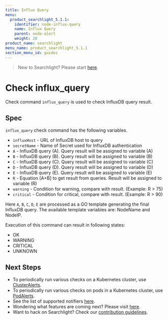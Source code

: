 ```yaml
---
title: Influx Query
menu:
  product_searchlight_5.1.1:
    identifier: node-influx-query
    name: Influx Query
    parent: node-alert
    weight: 20
product_name: searchlight
menu_name: product_searchlight_5.1.1
section_menu_id: guides
---
```


> New to Searchlight? Please start [here](/docs/concepts/README.md).

# Check influx_query

Check command `influx_query` is used to check InfluxDB query result.


## Spec
`influx_query` check command has the following variables.

- `influxHost` - URL of InfluxDB host to query
- `secretName` - Name of Secret used for InfluxDB authentication
- `A` - InfluxDB query (A). Query result will be assigned to variable (A)
- `B` - InfluxDB query (B). Query result will be assigned to variable (B)
- `C` - InfluxDB query (C). Query result will be assigned to variable (C)
- `D` - InfluxDB query (D). Query result will be assigned to variable (D)
- `E` - InfluxDB query (E). Query result will be assigned to variable (E)
- `R` - Equation [A+B] to get result from queries. Result will be assigned to variable (R)
- `warning` - Condition for warning, compare with result. (Example: R > 75)
- `critical` - Condition for critical, compare with result. (Example: R > 90)

Here `A`, `B`, `C`, `D`, `E` are processed as a GO template generating the final InfluxDB query. The available template variables are: NodeName and NodeIP.

Execution of this command can result in following states:

- OK
- WARNING
- CRITICAL
- UNKNOWN


## Next Steps
 - To periodically run various checks on a Kubernetes cluster, use [ClusterAlerts](/docs/concepts/alert-types/cluster-alert.md).
 - To periodically run various checks on pods in a Kubernetes cluster, use [PodAlerts](/docs/concepts/alert-types/pod-alert.md).
 - See the list of supported notifiers [here](/docs/guides/notifiers.md).
 - Wondering what features are coming next? Please visit [here](/docs/roadmap.md).
 - Want to hack on Searchlight? Check our [contribution guidelines](/docs/CONTRIBUTING.md).
